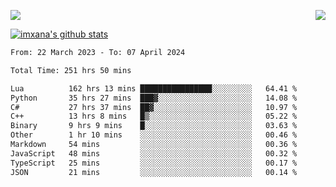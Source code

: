 <p>
  <a href="https://count.getloli.com/"><img src="https://count.getloli.com/get/@xana.readme?theme=moebooru-h"></a>
  <img src="https://weather-icon.journeyad.repl.co/@hangzhou?v=1" align="right">
</p>


<a href="https://github.com/imxana"><img align="center" src="https://github-readme-stats.vercel.app/api?username=imxana&show_icons=true&include_all_commits=true&hide_border=tru&custom_title=imxana%27s%20Github%20Stats" alt="imxana's github stats" /></a> 

<!--START_SECTION:waka-->

```txt
From: 22 March 2023 - To: 07 April 2024

Total Time: 251 hrs 50 mins

Lua          162 hrs 13 mins ████████████████░░░░░░░░░   64.41 %
Python       35 hrs 27 mins  ███▓░░░░░░░░░░░░░░░░░░░░░   14.08 %
C#           27 hrs 37 mins  ██▓░░░░░░░░░░░░░░░░░░░░░░   10.97 %
C++          13 hrs 8 mins   █▒░░░░░░░░░░░░░░░░░░░░░░░   05.22 %
Binary       9 hrs 9 mins    █░░░░░░░░░░░░░░░░░░░░░░░░   03.63 %
Other        1 hr 10 mins    ░░░░░░░░░░░░░░░░░░░░░░░░░   00.46 %
Markdown     54 mins         ░░░░░░░░░░░░░░░░░░░░░░░░░   00.36 %
JavaScript   48 mins         ░░░░░░░░░░░░░░░░░░░░░░░░░   00.32 %
TypeScript   25 mins         ░░░░░░░░░░░░░░░░░░░░░░░░░   00.17 %
JSON         21 mins         ░░░░░░░░░░░░░░░░░░░░░░░░░   00.14 %
```

<!--END_SECTION:waka-->
